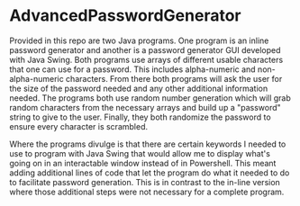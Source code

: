 # AdvancedPasswordGenerator
Provided in this repo are two Java programs. One program is an inline password generator and another is a password generator GUI developed with Java Swing. Both programs use arrays of different usable characters that one can use for a password. This includes alpha-numeric and non-alpha-numeric characters. From there both programs will ask the user for the size of the password needed and any other additional information needed. The programs both use random number generation which will grab random characters from the necessary arrays and build up a "password" string to give to the user. Finally, they both randomize the password to ensure every character is scrambled. 

Where the programs divulge is that there are certain keywords I needed to use to program with Java Swing that would allow me to display what's going on in an interactable window instead of in Powershell. This meant adding additional lines of code that let the program do what it needed to do to facilitate password generation. This is in contrast to the in-line version where those additional steps were not necessary for a complete program. 
